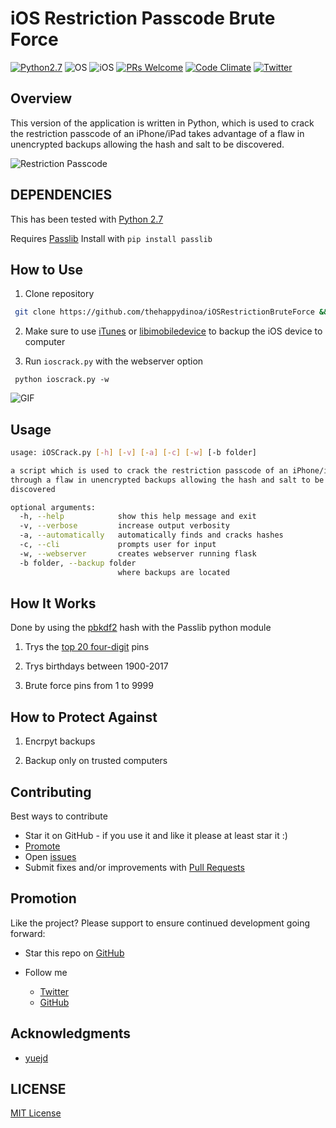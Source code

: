 # iOS Restriction Passcode Brute Force

[![Python2.7](https://img.shields.io/badge/Python-2.7-orange.svg?style=flat-square)](https://www.python.org/downloads/release/python-2714/) ![OS](https://img.shields.io/badge/Works%20On-Linux%20|%20macOS%20|%20Windows%20-green.svg?style=flat-square) ![iOS](https://img.shields.io/badge/Tested%20On%20iOS-9.3.5%20|%2010.0.1%20|%2011.2.1-green.svg?style=flat-square) [![PRs Welcome](https://img.shields.io/badge/PRs-welcome-brightgreen.svg?style=flat-square)](http://makeapullrequest.com) [![Code Climate](https://img.shields.io/codeclimate/maintainability/thehappydinoa/iOSRestrictionBruteForce.svg?style=flat-square)](https://codeclimate.com/github/thehappydinoa/iOSRestrictionBruteForce) [![Twitter](https://img.shields.io/twitter/follow/thehappydinoa.svg?style=flat-square&label=Follow%20Me&logo=twitter)](https://twitter.com/thehappydinoa)

## Overview

This version of the application is written in Python, which is used to crack the restriction passcode of an iPhone/iPad takes advantage of a flaw in unencrypted backups allowing the hash and salt to be discovered.

![Restriction Passcode](docs/ios-restrictions.jpeg)

## DEPENDENCIES

This has been tested with [Python 2.7](https://www.python.org/downloads/release/python-2714/)

Requires [Passlib](https://passlib.readthedocs.io/en/stable/) Install with `pip install passlib`

## How to Use

1. Clone repository

  ```bash
   git clone https://github.com/thehappydinoa/iOSRestrictionBruteForce && cd iOSRestrictionBruteForce
  ```

2. Make sure to use [iTunes](https://www.apple.com/itunes/download/) or [libimobiledevice](https://github.com/libimobiledevice/libimobiledevice) to backup the iOS device to computer

3. Run `ioscrack.py` with the webserver option

  ```
   python ioscrack.py -w
  ```

![GIF](docs/ioscrack.gif)

## Usage

```bash
usage: iOSCrack.py [-h] [-v] [-a] [-c] [-w] [-b folder]

a script which is used to crack the restriction passcode of an iPhone/iPad
through a flaw in unencrypted backups allowing the hash and salt to be
discovered

optional arguments:
  -h, --help            show this help message and exit
  -v, --verbose         increase output verbosity
  -a, --automatically   automatically finds and cracks hashes
  -c, --cli             prompts user for input
  -w, --webserver       creates webserver running flask
  -b folder, --backup folder
                        where backups are located
```

## How It Works

Done by using the [pbkdf2](http://www.ietf.org/rfc/rfc2898.txt) hash with the Passlib python module

1. Trys the [top 20 four-digit](http://www.datagenetics.com/blog/september32012/index.html) pins

2. Trys birthdays between 1900-2017

3. Brute force pins from 1 to 9999

## How to Protect Against

1. Encrpyt backups

2. Backup only on trusted computers

## Contributing

Best ways to contribute

- Star it on GitHub - if you use it and like it please at least star it :)
- [Promote](#promotion)
- Open [issues](https://github.com/thehappydinoa/iOSRestrictionBruteForce/issues)
- Submit fixes and/or improvements with [Pull Requests](http://makeapullrequest.com)

## Promotion

Like the project? Please support to ensure continued development going forward:

- Star this repo on [GitHub](action:files#disambiguate)
- Follow me

  - [Twitter](https://twitter.com/thehappydinoa)
  - [GitHub](https://github.com/thehappydinoa)

## Acknowledgments

- [yuejd](https://github.com/yuejd)

## LICENSE

[MIT License](LICENSE)
